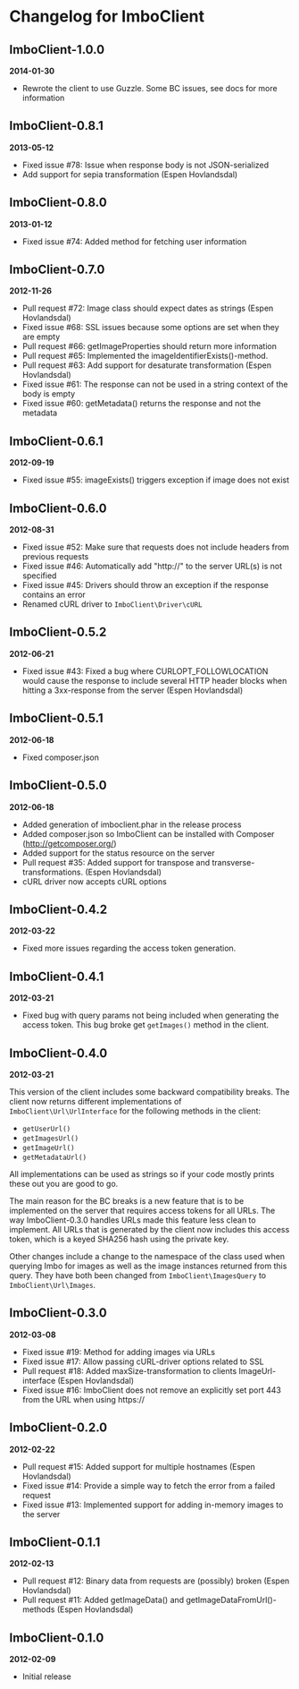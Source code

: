 Changelog for ImboClient
========================

ImboClient-1.0.0
----------------
__2014-01-30__

* Rewrote the client to use Guzzle. Some BC issues, see docs for more information

ImboClient-0.8.1
----------------
__2013-05-12__

* Fixed issue #78: Issue when response body is not JSON-serialized
* Add support for sepia transformation (Espen Hovlandsdal)

ImboClient-0.8.0
----------------
__2013-01-12__

* Fixed issue #74: Added method for fetching user information

ImboClient-0.7.0
----------------
__2012-11-26__

* Pull request #72: Image class should expect dates as strings (Espen Hovlandsdal)
* Fixed issue #68: SSL issues because some options are set when they are empty
* Pull request #66: getImageProperties should return more information
* Pull request #65: Implemented the imageIdentifierExists()-method.
* Pull request #63: Add support for desaturate transformation (Espen Hovlandsdal)
* Fixed issue #61: The response can not be used in a string context of the body is empty
* Fixed issue #60: getMetadata() returns the response and not the metadata

ImboClient-0.6.1
----------------
__2012-09-19__

* Fixed issue #55: imageExists() triggers exception if image does not exist

ImboClient-0.6.0
----------------
__2012-08-31__

* Fixed issue #52: Make sure that requests does not include headers from previous requests
* Fixed issue #46: Automatically add "http://" to the server URL(s) is not specified
* Fixed issue #45: Drivers should throw an exception if the response contains an error
* Renamed cURL driver to `ImboClient\Driver\cURL`

ImboClient-0.5.2
----------------
__2012-06-21__

* Fixed issue #43: Fixed a bug where CURLOPT\_FOLLOWLOCATION would cause the response to include several HTTP header blocks when hitting a 3xx-response from the server (Espen Hovlandsdal)

ImboClient-0.5.1
----------------
__2012-06-18__

* Fixed composer.json

ImboClient-0.5.0
----------------
__2012-06-18__

* Added generation of imboclient.phar in the release process
* Added composer.json so ImboClient can be installed with Composer (http://getcomposer.org/)
* Added support for the status resource on the server
* Pull request #35: Added support for transpose and transverse-transformations. (Espen Hovlandsdal)
* cURL driver now accepts cURL options

ImboClient-0.4.2
----------------
__2012-03-22__

* Fixed more issues regarding the access token generation.

ImboClient-0.4.1
----------------
__2012-03-21__

* Fixed bug with query params not being included when generating the access token. This bug broke get `getImages()` method in the client.

ImboClient-0.4.0
----------------
__2012-03-21__

This version of the client includes some backward compatibility breaks. The client now returns different implementations of `ImboClient\Url\UrlInterface` for the following methods in the client:

* `getUserUrl()`
* `getImagesUrl()`
* `getImageUrl()`
* `getMetadataUrl()`

All implementations can be used as strings so if your code mostly prints these out you are good to go.

The main reason for the BC breaks is a new feature that is to be implemented on the server that requires access tokens for all URLs. The way ImboClient-0.3.0 handles URLs made this feature less clean to implement. All URLs that is generated by the client now includes this access token, which is a keyed SHA256 hash using the private key.

Other changes include a change to the namespace of the class used when querying Imbo for images as well as the image instances returned from this query. They have both been changed from `ImboClient\ImagesQuery` to `ImboClient\Url\Images`.

ImboClient-0.3.0
----------------
__2012-03-08__

* Fixed issue #19: Method for adding images via URLs
* Fixed issue #17: Allow passing cURL-driver options related to SSL
* Pull request #18: Added maxSize-transformation to clients ImageUrl-interface (Espen Hovlandsdal)
* Fixed issue #16: ImboClient does not remove an explicitly set port 443 from the URL when using https://

ImboClient-0.2.0
----------------
__2012-02-22__

* Pull request #15: Added support for multiple hostnames (Espen Hovlandsdal)
* Fixed issue #14: Provide a simple way to fetch the error from a failed request
* Fixed issue #13: Implemented support for adding in-memory images to the server

ImboClient-0.1.1
----------------
__2012-02-13__

* Pull request #12: Binary data from requests are (possibly) broken (Espen Hovlandsdal)
* Pull request #11: Added getImageData() and getImageDataFromUrl()-methods (Espen Hovlandsdal)

ImboClient-0.1.0
----------------
__2012-02-09__

* Initial release
